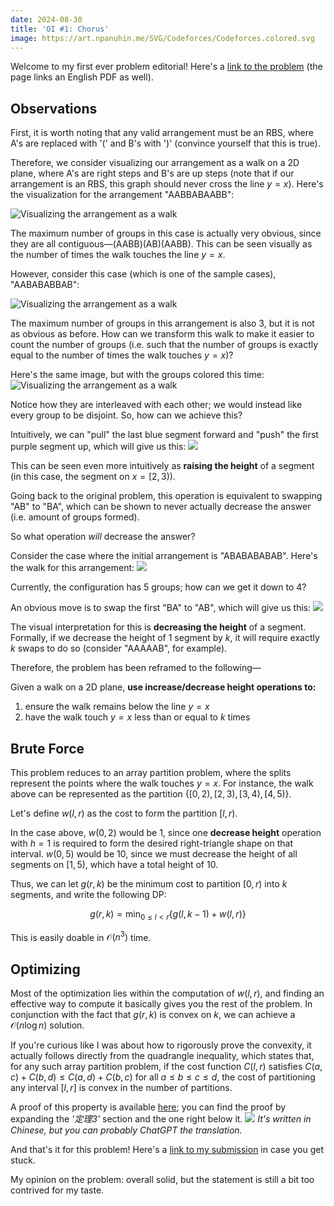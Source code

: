 ```yaml
---
date: 2024-08-30
title: 'OI #1: Chorus'
image: https://art.npanuhin.me/SVG/Codeforces/Codeforces.colored.svg
---
```

Welcome to my first ever problem editorial! Here's a [link to the problem](https://loj.ac/p/3972) (the page links an English PDF as well).
## Observations
First, it is worth noting that any valid arrangement must be an RBS, where A's are replaced with '(' and B's with ')' (convince yourself that this is true).

Therefore, we consider visualizing our arrangement as a walk on a 2D plane, where A's are right steps and B's are up steps (note that if our arrangement is an RBS, this graph should never cross the line $y = x$). Here's the visualization for the arrangement "AABBABAABB":

![Visualizing the arrangement as a walk](@images/chorus/walk1.png)

The maximum number of groups in this case is actually very obvious, since they are all contiguous—(AABB)(AB)(AABB). This can be seen visually as the number of times the walk touches the line $y = x$.

However, consider this case (which is one of the sample cases), "AABABABBAB":

![Visualizing the arrangement as a walk](@images/chorus/walk2.png)

The maximum number of groups in this arrangement is also 3, but it is not as obvious as before.
How can we transform this walk to make it easier to count the number of groups
(i.e. such that the number of groups is exactly equal to the number of times the walk touches $y = x$)?

Here's the same image, but with the groups colored this time:
![Visualizing the arrangement as a walk](@images/chorus/walk2groups.png)

Notice how they are interleaved with each other; we would instead like every group to be disjoint.
So, how can we achieve this?

Intuitively, we can "pull" the last blue segment forward and "push" the first purple segment up, which will give us this:
![](@images/chorus/walk3.png)

This can be seen even more intuitively as **raising the height** of a segment (in this case, the segment on $x = [2, 3)$).

Going back to the original problem, this operation is equivalent to swapping "AB" to "BA",
which can be shown to never actually decrease the answer (i.e. amount of groups formed).

So what operation _will_ decrease the answer?

Consider the case where the initial arrangement is "ABABABABAB". Here's the walk for this arrangement:
![](@images/chorus/walk4.png)

Currently, the configuration has 5 groups; how can we get it down to 4?

An obvious move is to swap the first "BA" to "AB", which will give us this:
![](@images/chorus/walk5.png)

The visual interpretation for this is **decreasing the height** of a segment. Formally, if we decrease the height of 1 segment by $k$, it will require exactly $k$ swaps to do so (consider "AAAAAB", for example).

Therefore, the problem has been reframed to the following&mdash;

Given a walk on a 2D plane, **use increase/decrease height operations to:**

1. ensure the walk remains below the line $y = x$
2. have the walk touch $y = x$ less than or equal to $k$ times

## Brute Force

This problem reduces to an array partition problem, where the splits represent the points where the walk touches $y = x$. For instance, the walk above can be represented as the partition
$\{[0, 2), [2, 3), [3, 4), [4, 5)\}$.

Let's define $w(l, r)$ as the cost to form the partition $[l, r)$.

In the case above, $w(0, 2)$ would be 1, since one **decrease height** operation with $h = 1$ is required to form the desired right-triangle shape on that interval. $w(0, 5)$ would be 10, since we must decrease the height of all segments on $[1, 5)$, which have a total height of 10.

Thus, we can let $g(r, k)$ be the minimum cost to partition $[0, r)$ into $k$ segments, and write the following DP:

$$
\begin{equation*}
g(r, k) = \min_{0 \leq l < r} \{g(l, k-1) + w(l, r)\}
\end{equation*}
$$

This is easily doable in $\mathcal{O}(n^3)$ time.

## Optimizing

Most of the optimization lies within the computation of $w(l, r)$, and finding an effective way to compute it basically gives you the rest of the problem. In conjunction with the fact that $g(r, k)$ is convex on $k$, we can achieve a $\mathcal{O}(n \log n)$ solution.

If you're curious like I was about how to rigorously prove the convexity, it actually follows directly from the quadrangle inequality, which states that, for any such array partition problem, if the cost function $C(l, r)$ satisfies $C(a, c) + C(b, d) \leq C(a, d) + C(b, c)$ for all $a \leq b \leq c \leq d$, the cost of partitioning any interval $[l, r]$ is convex in the number of partitions.

A proof of this property is available [here](https://oi-wiki.org/dp/opt/quadrangle/); you can find the proof by expanding the _'定理3'_ section and the one right below it.
![](@images/chorus/quadrangle.png)
_It's written in Chinese, but you can probably ChatGPT the translation._

And that's it for this problem! Here's a [link to my submission](https://loj.ac/s/2152074)
in case you get stuck.

My opinion on the problem: overall solid, but the statement is still a bit too contrived for my taste.
